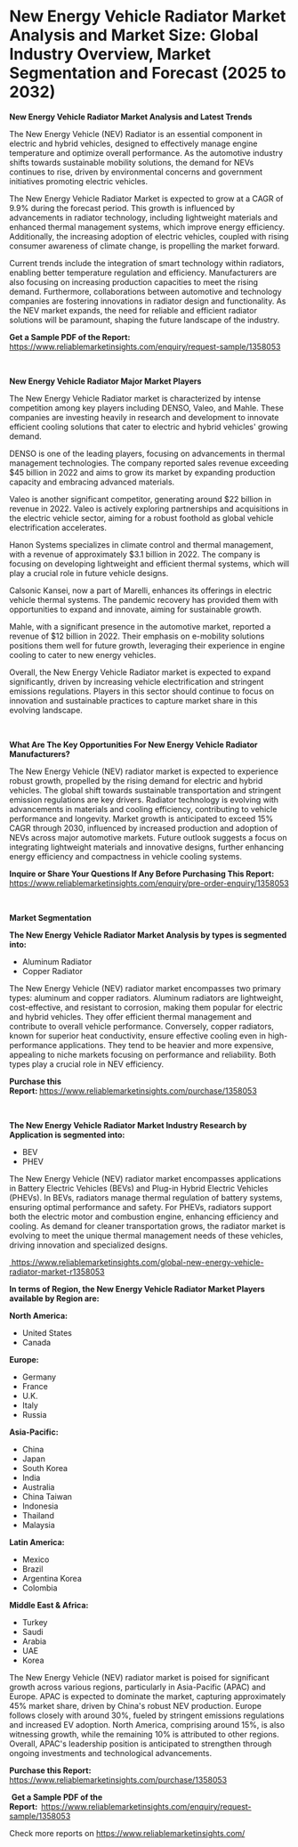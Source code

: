 <p><h1>New Energy Vehicle Radiator Market Analysis and Market Size: Global Industry Overview, Market Segmentation and Forecast (2025 to 2032)</h1></p><p><strong>New Energy Vehicle Radiator Market Analysis and Latest Trends</strong></p>
<p><p>The New Energy Vehicle (NEV) Radiator is an essential component in electric and hybrid vehicles, designed to effectively manage engine temperature and optimize overall performance. As the automotive industry shifts towards sustainable mobility solutions, the demand for NEVs continues to rise, driven by environmental concerns and government initiatives promoting electric vehicles. </p><p>The New Energy Vehicle Radiator Market is expected to grow at a CAGR of 9.9% during the forecast period. This growth is influenced by advancements in radiator technology, including lightweight materials and enhanced thermal management systems, which improve energy efficiency. Additionally, the increasing adoption of electric vehicles, coupled with rising consumer awareness of climate change, is propelling the market forward.</p><p>Current trends include the integration of smart technology within radiators, enabling better temperature regulation and efficiency. Manufacturers are also focusing on increasing production capacities to meet the rising demand. Furthermore, collaborations between automotive and technology companies are fostering innovations in radiator design and functionality. As the NEV market expands, the need for reliable and efficient radiator solutions will be paramount, shaping the future landscape of the industry.</p></p>
<p><strong>Get a Sample PDF of the Report:&nbsp;</strong> <a href="https://www.reliablemarketinsights.com/enquiry/request-sample/1358053?utm_campaign=3264&utm_medium=2&utm_source=Github&utm_content=ia&utm_term=30032025&utm_id=new-energy-vehicle-radiator">https://www.reliablemarketinsights.com/enquiry/request-sample/1358053</a></p>
<p>&nbsp;</p>
<p><strong>New Energy Vehicle Radiator Major Market Players</strong></p>
<p><p>The New Energy Vehicle Radiator market is characterized by intense competition among key players including DENSO, Valeo, and Mahle. These companies are investing heavily in research and development to innovate efficient cooling solutions that cater to electric and hybrid vehicles' growing demand.</p><p>DENSO is one of the leading players, focusing on advancements in thermal management technologies. The company reported sales revenue exceeding $45 billion in 2022 and aims to grow its market by expanding production capacity and embracing advanced materials.</p><p>Valeo is another significant competitor, generating around $22 billion in revenue in 2022. Valeo is actively exploring partnerships and acquisitions in the electric vehicle sector, aiming for a robust foothold as global vehicle electrification accelerates.</p><p>Hanon Systems specializes in climate control and thermal management, with a revenue of approximately $3.1 billion in 2022. The company is focusing on developing lightweight and efficient thermal systems, which will play a crucial role in future vehicle designs.</p><p>Calsonic Kansei, now a part of Marelli, enhances its offerings in electric vehicle thermal systems. The pandemic recovery has provided them with opportunities to expand and innovate, aiming for sustainable growth.</p><p>Mahle, with a significant presence in the automotive market, reported a revenue of $12 billion in 2022. Their emphasis on e-mobility solutions positions them well for future growth, leveraging their experience in engine cooling to cater to new energy vehicles.</p><p>Overall, the New Energy Vehicle Radiator market is expected to expand significantly, driven by increasing vehicle electrification and stringent emissions regulations. Players in this sector should continue to focus on innovation and sustainable practices to capture market share in this evolving landscape.</p></p>
<p>&nbsp;</p>
<p><strong>What Are The Key Opportunities For New Energy Vehicle Radiator Manufacturers?</strong></p>
<p><p>The New Energy Vehicle (NEV) radiator market is expected to experience robust growth, propelled by the rising demand for electric and hybrid vehicles. The global shift towards sustainable transportation and stringent emission regulations are key drivers. Radiator technology is evolving with advancements in materials and cooling efficiency, contributing to vehicle performance and longevity. Market growth is anticipated to exceed 15% CAGR through 2030, influenced by increased production and adoption of NEVs across major automotive markets. Future outlook suggests a focus on integrating lightweight materials and innovative designs, further enhancing energy efficiency and compactness in vehicle cooling systems.</p></p>
<p><strong>Inquire or Share Your Questions If Any Before Purchasing This Report:</strong> <a href="https://www.reliablemarketinsights.com/enquiry/pre-order-enquiry/1358053?utm_campaign=3264&utm_medium=2&utm_source=Github&utm_content=ia&utm_term=30032025&utm_id=new-energy-vehicle-radiator">https://www.reliablemarketinsights.com/enquiry/pre-order-enquiry/1358053</a></p>
<p>&nbsp;</p>
<p><strong>Market Segmentation</strong></p>
<p><strong>The New Energy Vehicle Radiator Market Analysis by types is segmented into:</strong></p>
<p><ul><li>Aluminum Radiator</li><li>Copper Radiator</li></ul></p>
<p><p>The New Energy Vehicle (NEV) radiator market encompasses two primary types: aluminum and copper radiators. Aluminum radiators are lightweight, cost-effective, and resistant to corrosion, making them popular for electric and hybrid vehicles. They offer efficient thermal management and contribute to overall vehicle performance. Conversely, copper radiators, known for superior heat conductivity, ensure effective cooling even in high-performance applications. They tend to be heavier and more expensive, appealing to niche markets focusing on performance and reliability. Both types play a crucial role in NEV efficiency.</p></p>
<p><strong>Purchase this Report:&nbsp;</strong><a href="https://www.reliablemarketinsights.com/purchase/1358053?utm_campaign=3264&utm_medium=2&utm_source=Github&utm_content=ia&utm_term=30032025&utm_id=new-energy-vehicle-radiator">https://www.reliablemarketinsights.com/purchase/1358053</a></p>
<p>&nbsp;</p>
<p><strong>The New Energy Vehicle Radiator Market Industry Research by Application is segmented into:</strong></p>
<p><ul><li>BEV</li><li>PHEV</li></ul></p>
<p><p>The New Energy Vehicle (NEV) radiator market encompasses applications in Battery Electric Vehicles (BEVs) and Plug-in Hybrid Electric Vehicles (PHEVs). In BEVs, radiators manage thermal regulation of battery systems, ensuring optimal performance and safety. For PHEVs, radiators support both the electric motor and combustion engine, enhancing efficiency and cooling. As demand for cleaner transportation grows, the radiator market is evolving to meet the unique thermal management needs of these vehicles, driving innovation and specialized designs.</p></p>
<p><a href="https://www.reliablemarketinsights.com/global-new-energy-vehicle-radiator-market-r1358053?utm_campaign=3264&utm_medium=2&utm_source=Github&utm_content=ia&utm_term=30032025&utm_id=new-energy-vehicle-radiator">&nbsp;https://www.reliablemarketinsights.com/global-new-energy-vehicle-radiator-market-r1358053</a></p>
<p><strong>In terms of Region, the New Energy Vehicle Radiator Market Players available by Region are:</strong></p>
<p>
    <p> <strong> North America: </strong>
        <ul>
            <li>United States</li>
            <li>Canada</li>
        </ul>
        </p> 
    <p> <strong> Europe: </strong>
        <ul>
            <li>Germany</li>
            <li>France</li>
            <li>U.K.</li>
            <li>Italy</li>
            <li>Russia</li>
        </ul>
        </p> 
    <p> <strong> Asia-Pacific: </strong>
        <ul>
            <li>China</li>
            <li>Japan</li>
            <li>South Korea</li>
            <li>India</li>
            <li>Australia</li>
            <li>China Taiwan</li>
            <li>Indonesia</li>
            <li>Thailand</li>
            <li>Malaysia</li>
        </ul>
        </p> 
    <p> <strong> Latin America: </strong>
        <ul>
            <li>Mexico</li>
            <li>Brazil</li>
            <li>Argentina Korea</li>
            <li>Colombia</li>
        </ul>
        </p> 
    <p> <strong> Middle East & Africa: </strong>
        <ul>
            <li>Turkey</li>
            <li>Saudi</li>
            <li>Arabia</li>
            <li>UAE</li>
            <li>Korea</li>
        </ul>
    </p>
    </p>
<p><p>The New Energy Vehicle (NEV) radiator market is poised for significant growth across various regions, particularly in Asia-Pacific (APAC) and Europe. APAC is expected to dominate the market, capturing approximately 45% market share, driven by China's robust NEV production. Europe follows closely with around 30%, fueled by stringent emissions regulations and increased EV adoption. North America, comprising around 15%, is also witnessing growth, while the remaining 10% is attributed to other regions. Overall, APAC's leadership position is anticipated to strengthen through ongoing investments and technological advancements.</p></p>
<p><strong>Purchase this Report: </strong><a href="https://www.reliablemarketinsights.com/purchase/1358053?utm_campaign=3264&utm_medium=2&utm_source=Github&utm_content=ia&utm_term=30032025&utm_id=new-energy-vehicle-radiator">https://www.reliablemarketinsights.com/purchase/1358053</a></p>
<p>&nbsp;<strong>Get a Sample PDF of the Report:&nbsp;&nbsp;</strong><a href="https://www.reliablemarketinsights.com/enquiry/request-sample/1358053?utm_campaign=3264&utm_medium=2&utm_source=Github&utm_content=ia&utm_term=30032025&utm_id=new-energy-vehicle-radiator">https://www.reliablemarketinsights.com/enquiry/request-sample/1358053</a></p>
<p><strong></strong></p>
<p>Check more reports on <a href="https://www.reliablemarketinsights.com/?utm_campaign=3264&utm_medium=2&utm_source=Github&utm_content=ia&utm_term=30032025&utm_id=new-energy-vehicle-radiator">https://www.reliablemarketinsights.com/</a></p>